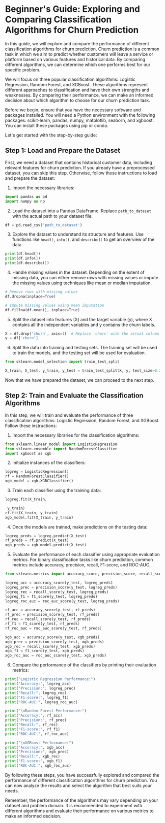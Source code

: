# Beginner's Guide: Exploring and Comparing Classification Algorithms for Churn Prediction

In this guide, we will explore and compare the performance of different classification algorithms for churn prediction. Churn prediction is a common task in which we aim to predict whether customers will leave a service or platform based on various features and historical data. By comparing different algorithms, we can determine which one performs best for our specific problem.

We will focus on three popular classification algorithms: Logistic Regression, Random Forest, and XGBoost. These algorithms represent different approaches to classification and have their own strengths and weaknesses. By comparing their performance, we can make an informed decision about which algorithm to choose for our churn prediction task.

Before we begin, ensure that you have the necessary software and packages installed. You will need a Python environment with the following packages: scikit-learn, pandas, numpy, matplotlib, seaborn, and xgboost. You can install these packages using pip or conda.

Let's get started with the step-by-step guide:

## Step 1: Load and Prepare the Dataset

First, we need a dataset that contains historical customer data, including relevant features for churn prediction. If you already have a preprocessed dataset, you can skip this step. Otherwise, follow these instructions to load and prepare the dataset:

1. Import the necessary libraries:
```python
import pandas as pd
import numpy as np
```

2. Load the dataset into a Pandas DataFrame. Replace `path_to_dataset` with the actual path to your dataset file.
```python
df = pd.read_csv('path_to_dataset')
```

3. Explore the dataset to understand its structure and features. Use functions like `head()`, `info()`, and `describe()` to get an overview of the data.
```python
print(df.head())
print(df.info())
print(df.describe())
```

4. Handle missing values in the dataset. Depending on the extent of missing data, you can either remove rows with missing values or impute the missing values using techniques like mean or median imputation.
```python
# Remove rows with missing values
df.dropna(inplace=True)

# Impute missing values using mean imputation
df.fillna(df.mean(), inplace=True)
```

5. Split the dataset into features (X) and the target variable (y), where X contains all the independent variables and y contains the churn labels.
```python
X = df.drop('churn', axis=1)  # Replace 'churn' with the actual column name for the target variable
y = df['churn']
```

6. Split the data into training and testing sets. The training set will be used to train the models, and the testing set will be used for evaluation.
```python
from sklearn.model_selection import train_test_split

X_train, X_test, y_train, y_test = train_test_split(X, y, test_size=0.2, random_state=42)  # Adjust the test_size and random_state as desired
```

Now that we have prepared the dataset, we can proceed to the next step.

## Step 2: Train and Evaluate the Classification Algorithms

In this step, we will train and evaluate the performance of three classification algorithms: Logistic Regression, Random Forest, and XGBoost. Follow these instructions:

1. Import the necessary libraries for the classification algorithms:
```python
from sklearn.linear_model import LogisticRegression
from sklearn.ensemble import RandomForestClassifier
import xgboost as xgb
```

2. Initialize instances of the classifiers:
```python
logreg = LogisticRegression()
rf = RandomForestClassifier()
xgb_model = xgb.XGBClassifier()
```

3. Train each classifier using the training data:
```python
logreg.fit(X_train,

 y_train)
rf.fit(X_train, y_train)
xgb_model.fit(X_train, y_train)
```

4. Once the models are trained, make predictions on the testing data:
```python
logreg_preds = logreg.predict(X_test)
rf_preds = rf.predict(X_test)
xgb_preds = xgb_model.predict(X_test)
```

5. Evaluate the performance of each classifier using appropriate evaluation metrics. For binary classification tasks like churn prediction, common metrics include accuracy, precision, recall, F1-score, and ROC-AUC.
```python
from sklearn.metrics import accuracy_score, precision_score, recall_score, f1_score, roc_auc_score

logreg_acc = accuracy_score(y_test, logreg_preds)
logreg_prec = precision_score(y_test, logreg_preds)
logreg_rec = recall_score(y_test, logreg_preds)
logreg_f1 = f1_score(y_test, logreg_preds)
logreg_roc_auc = roc_auc_score(y_test, logreg_preds)

rf_acc = accuracy_score(y_test, rf_preds)
rf_prec = precision_score(y_test, rf_preds)
rf_rec = recall_score(y_test, rf_preds)
rf_f1 = f1_score(y_test, rf_preds)
rf_roc_auc = roc_auc_score(y_test, rf_preds)

xgb_acc = accuracy_score(y_test, xgb_preds)
xgb_prec = precision_score(y_test, xgb_preds)
xgb_rec = recall_score(y_test, xgb_preds)
xgb_f1 = f1_score(y_test, xgb_preds)
xgb_roc_auc = roc_auc_score(y_test, xgb_preds)
```

6. Compare the performance of the classifiers by printing their evaluation metrics:
```python
print("Logistic Regression Performance:")
print("Accuracy:", logreg_acc)
print("Precision:", logreg_prec)
print("Recall:", logreg_rec)
print("F1-score:", logreg_f1)
print("ROC-AUC:", logreg_roc_auc)

print("\nRandom Forest Performance:")
print("Accuracy:", rf_acc)
print("Precision:", rf_prec)
print("Recall:", rf_rec)
print("F1-score:", rf_f1)
print("ROC-AUC:", rf_roc_auc)

print("\nXGBoost Performance:")
print("Accuracy:", xgb_acc)
print("Precision:", xgb_prec)
print("Recall:", xgb_rec)
print("F1-score:", xgb_f1)
print("ROC-AUC:", xgb_roc_auc)
```

By following these steps, you have successfully explored and compared the performance of different classification algorithms for churn prediction. You can now analyze the results and select the algorithm that best suits your needs.

Remember, the performance of the algorithms may vary depending on your dataset and problem domain. It is recommended to experiment with different algorithms and evaluate their performance on various metrics to make an informed decision.
